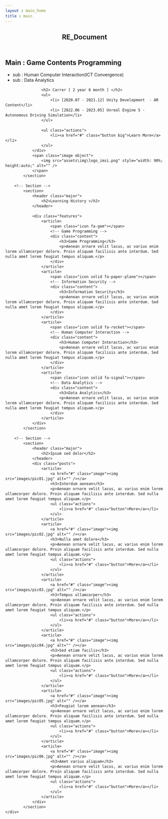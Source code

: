 ```yaml
---
layout : main_home
title : main
---
```


<!-- Main -->
<div id="main">
	<div class="inner">
		<!-- Header -->
		<!--
			<header id="header">
				<a href="index.html" class="logo"><strong>Editorial</strong> by HTML5 UP</a>
				<ul class="icons">
					<li><a href="#" class="icon brands fa-twitter"><span class="label">Twitter</span></a></li>
					<li><a href="#" class="icon brands fa-facebook-f"><span class="label">Facebook</span></a></li>
					<li><a href="#" class="icon brands fa-snapchat-ghost"><span class="label">Snapchat</span></a></li>
					<li><a href="#" class="icon brands fa-instagram"><span class="label">Instagram</span></a></li>
					<li><a href="#" class="icon brands fa-medium-m"><span class="label">Medium</span></a></li>
				</ul>
			</header>
			-->
		<!-- Section resume  -->
			<section id="banner">
				<div class="content">
					<header>
						<h1>RE_Document</h1>
					</header>
					<h2> Main : Game Contents Programming </h2>
					<ul>
						<li> sub : Human Computer Interaction(ICT Convergence)</li>
						<li> sub : Data Analytics</li>
					</ul>

					<h2> Carrer [ 2 year 6 month ] </h2>
					<ul>
						<li> [2020.07 - 2021.12] Unity Development  - AR Content</li>
						<li> [2022.06 - 2023.05] Unreal Engine 5 - Autonomous Driving Simulation</li>
					</ul>

					<ul class="actions">
						<li><a href="#" class="button big">Learn More</a></li>
					</ul>
				</div>
				<span class="image object">
					<img src="assets\img\logo_imsi.png" style="width: 90%; height:auto;" alt="" />
				</span>
			</section>

		<!-- Section -->
			<section>
				<header class="major">
					<h2>Learning History </h2>
				</header>
				
				<div class="features">
					<article>
						<span class="icon fa-gem"></span>
						<!-- Game Programming -->
						<div class="content">
							<h3>Game Programming</h3>
							<p>Aenean ornare velit lacus, ac varius enim lorem ullamcorper dolore. Proin aliquam facilisis ante interdum. Sed nulla amet lorem feugiat tempus aliquam.</p>
						</div>
					</article>
					<article>
						<span class="icon solid fa-paper-plane"></span>
						<!-- Information Security -->
						<div class="content">
							<h3>Information Security</h3>
							<p>Aenean ornare velit lacus, ac varius enim lorem ullamcorper dolore. Proin aliquam facilisis ante interdum. Sed nulla amet lorem feugiat tempus aliquam.</p>
						</div>
					</article>
					<article>
						<span class="icon solid fa-rocket"></span>
						<!-- Human Computer Interaction -->
						<div class="content">
							<h3>Human Computer Interaction</h3>
							<p>Aenean ornare velit lacus, ac varius enim lorem ullamcorper dolore. Proin aliquam facilisis ante interdum. Sed nulla amet lorem feugiat tempus aliquam.</p>
						</div>
					</article>
					<article>
						<span class="icon solid fa-signal"></span>
						<!-- Data Analytics -->
						<div class="content">
							<h3>Data Analytics</h3>
							<p>Aenean ornare velit lacus, ac varius enim lorem ullamcorper dolore. Proin aliquam facilisis ante interdum. Sed nulla amet lorem feugiat tempus aliquam.</p>
						</div>
					</article>
				</div>
			</section>

		<!-- Section -->
			<section>
				<header class="major">
					<h2>Ipsum sed dolor</h2>
				</header>
				<div class="posts">
					<article>
						<a href="#" class="image"><img src="images/pic01.jpg" alt="" /></a>
						<h3>Interdum aenean</h3>
						<p>Aenean ornare velit lacus, ac varius enim lorem ullamcorper dolore. Proin aliquam facilisis ante interdum. Sed nulla amet lorem feugiat tempus aliquam.</p>
						<ul class="actions">
							<li><a href="#" class="button">More</a></li>
						</ul>
					</article>
					<article>
						<a href="#" class="image"><img src="images/pic02.jpg" alt="" /></a>
						<h3>Nulla amet dolore</h3>
						<p>Aenean ornare velit lacus, ac varius enim lorem ullamcorper dolore. Proin aliquam facilisis ante interdum. Sed nulla amet lorem feugiat tempus aliquam.</p>
						<ul class="actions">
							<li><a href="#" class="button">More</a></li>
						</ul>
					</article>
					<article>
						<a href="#" class="image"><img src="images/pic03.jpg" alt="" /></a>
						<h3>Tempus ullamcorper</h3>
						<p>Aenean ornare velit lacus, ac varius enim lorem ullamcorper dolore. Proin aliquam facilisis ante interdum. Sed nulla amet lorem feugiat tempus aliquam.</p>
						<ul class="actions">
							<li><a href="#" class="button">More</a></li>
						</ul>
					</article>
					<article>
						<a href="#" class="image"><img src="images/pic04.jpg" alt="" /></a>
						<h3>Sed etiam facilis</h3>
						<p>Aenean ornare velit lacus, ac varius enim lorem ullamcorper dolore. Proin aliquam facilisis ante interdum. Sed nulla amet lorem feugiat tempus aliquam.</p>
						<ul class="actions">
							<li><a href="#" class="button">More</a></li>
						</ul>
					</article>
					<article>
						<a href="#" class="image"><img src="images/pic05.jpg" alt="" /></a>
						<h3>Feugiat lorem aenean</h3>
						<p>Aenean ornare velit lacus, ac varius enim lorem ullamcorper dolore. Proin aliquam facilisis ante interdum. Sed nulla amet lorem feugiat tempus aliquam.</p>
						<ul class="actions">
							<li><a href="#" class="button">More</a></li>
						</ul>
					</article>
					<article>
						<a href="#" class="image"><img src="images/pic06.jpg" alt="" /></a>
						<h3>Amet varius aliquam</h3>
						<p>Aenean ornare velit lacus, ac varius enim lorem ullamcorper dolore. Proin aliquam facilisis ante interdum. Sed nulla amet lorem feugiat tempus aliquam.</p>
						<ul class="actions">
							<li><a href="#" class="button">More</a></li>
						</ul>
					</article>
				</div>
			</section>
	</div>
</div>